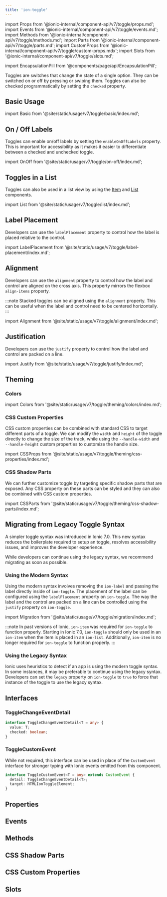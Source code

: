```yaml
---
title: 'ion-toggle'
---
```


import Props from '@ionic-internal/component-api/v7/toggle/props.md';
import Events from '@ionic-internal/component-api/v7/toggle/events.md';
import Methods from '@ionic-internal/component-api/v7/toggle/methods.md';
import Parts from '@ionic-internal/component-api/v7/toggle/parts.md';
import CustomProps from '@ionic-internal/component-api/v7/toggle/custom-props.mdx';
import Slots from '@ionic-internal/component-api/v7/toggle/slots.md';

<head>
  <title>ion-toggle: Custom Toggle Button for Ionic Applications</title>
  <meta
    name="description"
    content="Toggle changes the state of a single option. Use ion-toggle to create customizable toggle buttons that can be switched on or off for your applications."
  />
</head>

import EncapsulationPill from '@components/page/api/EncapsulationPill';

<EncapsulationPill type="shadow" />

Toggles are switches that change the state of a single option. They can be switched on or off by pressing or swiping them. Toggles can also be checked programmatically by setting the `checked` property.

## Basic Usage

import Basic from '@site/static/usage/v7/toggle/basic/index.md';

<Basic />

## On / Off Labels

Toggles can enable on/off labels by setting the `enableOnOffLabels` property. This is important for accessibility as it makes it easier to differentiate between a checked and unchecked toggle.

import OnOff from '@site/static/usage/v7/toggle/on-off/index.md';

<OnOff />

## Toggles in a List

Toggles can also be used in a list view by using the [Item](./item) and [List](./list) components.

import List from '@site/static/usage/v7/toggle/list/index.md';

<List />

## Label Placement

Developers can use the `labelPlacement` property to control how the label is placed relative to the control.

import LabelPlacement from '@site/static/usage/v7/toggle/label-placement/index.md';

<LabelPlacement />

## Alignment

Developers can use the `alignment` property to control how the label and control are aligned on the cross axis. This property mirrors the flexbox `align-items` property.

:::note
Stacked toggles can be aligned using the `alignment` property. This can be useful when the label and control need to be centered horizontally.
:::

import Alignment from '@site/static/usage/v7/toggle/alignment/index.md';

<Alignment />

## Justification

Developers can use the `justify` property to control how the label and control are packed on a line.

import Justify from '@site/static/usage/v7/toggle/justify/index.md';

<Justify />

## Theming

### Colors

import Colors from '@site/static/usage/v7/toggle/theming/colors/index.md';

<Colors />

### CSS Custom Properties

CSS custom properties can be combined with standard CSS to target different parts of a toggle. We can modify the `width` and `height` of the toggle directly to change the size of the track, while using the `--handle-width` and `--handle-height` custom properties to customize the handle size.

import CSSProps from '@site/static/usage/v7/toggle/theming/css-properties/index.md';

<CSSProps />

### CSS Shadow Parts

We can further customize toggle by targeting specific shadow parts that are exposed. Any CSS property on these parts can be styled and they can also be combined with CSS custom properties.

import CSSParts from '@site/static/usage/v7/toggle/theming/css-shadow-parts/index.md';

<CSSParts />

## Migrating from Legacy Toggle Syntax

A simpler toggle syntax was introduced in Ionic 7.0. This new syntax reduces the boilerplate required to setup an toggle, resolves accessibility issues, and improves the developer experience.

While developers can continue using the legacy syntax, we recommend migrating as soon as possible.

### Using the Modern Syntax

Using the modern syntax involves removing the `ion-label` and passing the label directly inside of `ion-toggle`. The placement of the label can be configured using the `labelPlacement` property on `ion-toggle`. The way the label and the control are packed on a line can be controlled using the `justify` property on `ion-toggle`.

import Migration from '@site/static/usage/v7/toggle/migration/index.md';

<Migration />

:::note
In past versions of Ionic, `ion-item` was required for `ion-toggle` to function properly. Starting in Ionic 7.0, `ion-toggle` should only be used in an `ion-item` when the item is placed in an `ion-list`. Additionally, `ion-item` is no longer required for `ion-toggle` to function properly.
:::

### Using the Legacy Syntax

Ionic uses heuristics to detect if an app is using the modern toggle syntax. In some instances, it may be preferable to continue using the legacy syntax. Developers can set the `legacy` property on `ion-toggle` to `true` to force that instance of the toggle to use the legacy syntax.

## Interfaces

### ToggleChangeEventDetail

```typescript
interface ToggleChangeEventDetail<T = any> {
  value: T;
  checked: boolean;
}
```

### ToggleCustomEvent

While not required, this interface can be used in place of the `CustomEvent` interface for stronger typing with Ionic events emitted from this component.

```typescript
interface ToggleCustomEvent<T = any> extends CustomEvent {
  detail: ToggleChangeEventDetail<T>;
  target: HTMLIonToggleElement;
}
```

## Properties

<Props />

## Events

<Events />

## Methods

<Methods />

## CSS Shadow Parts

<Parts />

## CSS Custom Properties

<CustomProps />

## Slots

<Slots />
